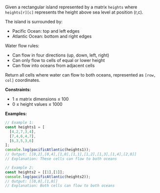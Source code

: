 Given a rectangular island represented by a matrix `heights` where `heights[r][c]` represents the height above sea level at position (r,c).

The island is surrounded by:
- Pacific Ocean: top and left edges
- Atlantic Ocean: bottom and right edges

Water flow rules:
- Can flow in four directions (up, down, left, right)
- Can only flow to cells of equal or lower height
- Can flow into oceans from adjacent cells

Return all cells where water can flow to both oceans, represented as `[row, col]` coordinates.

**Constraints:**
- 1 ≤ matrix dimensions ≤ 100
- 0 ≤ height values ≤ 1000

**Examples:**
```typescript
// Example 1:
const heights1 = [
  [4,2,7,3,4],
  [7,4,6,4,7],
  [6,3,5,3,6]
];
console.log(pacificAtlantic(heights1));
// Output: [[0,2],[0,4],[1,0],[1,1],[1,2],[1,3],[1,4],[2,0]]
// Explanation: These cells can flow to both oceans

// Example 2:
const heights2 = [[1],[1]];
console.log(pacificAtlantic(heights2));
// Output: [[0,0],[1,0]]
// Explanation: Both cells can flow to both oceans
```
